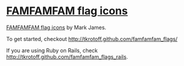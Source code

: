 [FAMFAMFAM flag icons](http://tkrotoff.github.com/famfamfam_flags/)
======================

[FAMFAMFAM flag icons](http://famfamfam.com/lab/icons/flags/) by Mark James.

To get started, checkout http://tkrotoff.github.com/famfamfam_flags/

If you are using Ruby on Rails, check http://tkrotoff.github.com/famfamfam_flags_rails.
